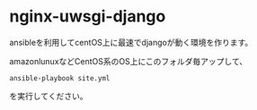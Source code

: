 # nginx-uwsgi-django
ansibleを利用してcentOS上に最速でdjangoが動く環境を作ります。

amazonlunuxなどCentOS系のOS上にこのフォルダ毎アップして、

```
ansible-playbook site.yml
```
を実行してください。